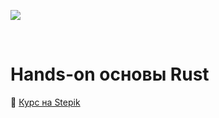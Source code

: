 <a href="https://stepik.org/a/184782"><img src="https://img.shields.io/badge/Rust-на Stepik-3E3E3E?style=for-the-badge&logo=rust&logoColor=white&color=73B467"/></a>

</br>

# Hands-on основы Rust

🦀 [Курс на Stepik](https://stepik.org/a/184782)
